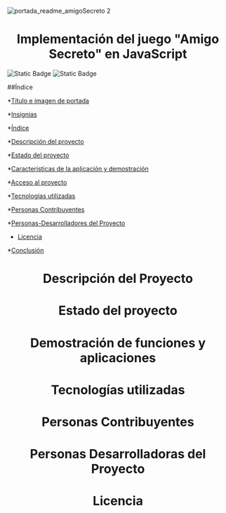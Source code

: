 ![portada_readme_amigoSecreto 2](https://github.com/user-attachments/assets/20444e1a-e211-4730-a3a2-a965b63299b6)

<h1 align="center"> Implementación del juego "Amigo Secreto" en JavaScript </h1>

<img alt="Static Badge" src="https://img.shields.io/badge/Oracle-%20Alura-blue?style=flat&labelColor=red"> <img alt="Static Badge" src="https://img.shields.io/badge/Released_Date-%20February%202%2C%202025-blue?style=plastic&labelColor=white">

##Índice

*[Título e imagen de portada](#Título-e-imagen-de-portada)

*[Insignias](#insignias)

*[Índice](#índice)

*[Descripción del proyecto](#descripción-del-proyecto)

*[Estado del proyecto](#Estado-del-proyecto)

*[Características de la aplicación y demostración](#Características-de-la-aplicación-y-demostración)

*[Acceso al proyecto](#acceso-proyecto)

*[Tecnologías utilizadas](#tecnologías-utilizadas)

*[Personas Contribuyentes](#personas-contribuyentes)

*[Personas-Desarrolladores del Proyecto](#personas-desarrolladores)

* [Licencia](#licencia)

*[Conclusión](#conclusión)


<h1 align="center"> Descripción del Proyecto </h1> 

<h1 align="center"> Estado del proyecto </h1> 

<h1 align="center"> Demostración de funciones y aplicaciones </h1> 

<h1 align="center"> Tecnologías utilizadas </h1> 

<h1 align="center"> Personas Contribuyentes </h1> 

<h1 align="center"> Personas Desarrolladoras del Proyecto </h1> 

<h1 align="center"> Licencia </h1> 
